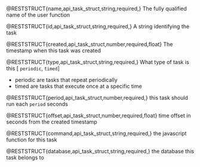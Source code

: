 

@RESTSTRUCT{name,api_task_struct,string,required,}
The fully qualified name of the user function

@RESTSTRUCT{id,api_task_struct,string,required,}
A string identifying the task

@RESTSTRUCT{created,api_task_struct,number,required,float}
The timestamp when this task was created

@RESTSTRUCT{type,api_task_struct,string,required,}
What type of task is this [ `periodic`, `timed`]
  - periodic are tasks that repeat periodically
  - timed are tasks that execute once at a specific time

@RESTSTRUCT{period,api_task_struct,number,required,}
this task should run each `period` seconds

@RESTSTRUCT{offset,api_task_struct,number,required,float}
time offset in seconds from the created timestamp

@RESTSTRUCT{command,api_task_struct,string,required,}
the javascript function for this task

@RESTSTRUCT{database,api_task_struct,string,required,}
the database this task belongs to
